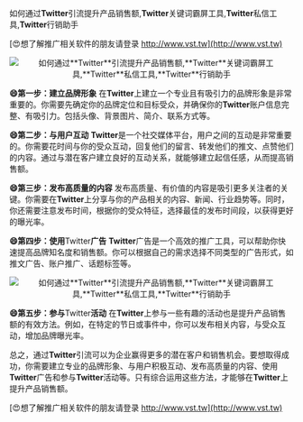 如何通过**Twitter**引流提升产品销售额,**Twitter**关键词霸屏工具,**Twitter**私信工具,**Twitter**行销助手

[😍想了解推广相关软件的朋友请登录 http://www.vst.tw](http://www.vst.tw)

 <center><img src="https://vst.tw/MP4/tuiguang/png/6.png" alt="如何通过**Twitter**引流提升产品销售额,**Twitter**关键词霸屏工具,**Twitter**私信工具,**Twitter**行销助手"></center>

**😄第一步：建立品牌形象**
在**Twitter**上建立一个专业且有吸引力的品牌形象是非常重要的。你需要先确定你的品牌定位和目标受众，并确保你的**Twitter**账户信息完整、有吸引力。包括头像、背景图片、简介、联系方式等。

**😄第二步：与用户互动**
**Twitter**是一个社交媒体平台，用户之间的互动是非常重要的。你需要花时间与你的受众互动，回复他们的留言、转发他们的推文、点赞他们的内容。通过与潜在客户建立良好的互动关系，就能够建立起信任感，从而提高销售额。

**😄第三步：发布高质量的内容**
发布高质量、有价值的内容是吸引更多关注者的关键。你需要在**Twitter**上分享与你的产品相关的内容、新闻、行业趋势等。同时，你还需要注意发布时间，根据你的受众特征，选择最佳的发布时间段，以获得更好的曝光率。

**😄第四步：使用**Twitter**广告**
**Twitter**广告是一个高效的推广工具，可以帮助你快速提高品牌知名度和销售额。你可以根据自己的需求选择不同类型的广告形式，如推文广告、账户推广、话题标签等。

 <center><img src="https://vst.tw/MP4/tuiguang/png/2.png" alt="如何通过**Twitter**引流提升产品销售额,**Twitter**关键词霸屏工具,**Twitter**私信工具,**Twitter**行销助手"></center>

**😄第五步：参与**Twitter**活动**
在**Twitter**上参与一些有趣的活动也是提升产品销售额的有效方法。例如，在特定的节日或事件中，你可以发布相关内容，与受众互动，增加品牌曝光率。

总之，通过**Twitter**引流可以为企业赢得更多的潜在客户和销售机会。要想取得成功，你需要建立专业的品牌形象、与用户积极互动、发布高质量的内容、使用**Twitter**广告和参与**Twitter**活动等。只有综合运用这些方法，才能够在**Twitter**上提升产品销售额。

[😍想了解推广相关软件的朋友请登录 http://www.vst.tw](http://www.vst.tw)



